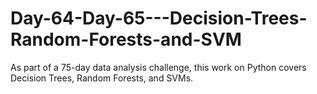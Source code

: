 # Day-64-Day-65---Decision-Trees-Random-Forests-and-SVM
As part of a 75-day data analysis challenge, this work on Python covers Decision Trees, Random Forests, and SVMs.

